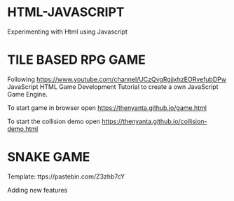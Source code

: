# HTML-JAVASCRIPT

Experimenting with Html using Javascript

# TILE BASED RPG GAME

Following https://www.youtube.com/channel/UCzQvgRgjjxhzEORvefubDPw JavaScript HTML Game Development Tutorial
to create a own JavaScript Game Engine.

To start game in browser open https://thenyanta.github.io/game.html

To start the collision demo open https://thenyanta.github.io/collision-demo.html

# SNAKE GAME

Template: ttps://pastebin.com/Z3zhb7cY

Adding new features

